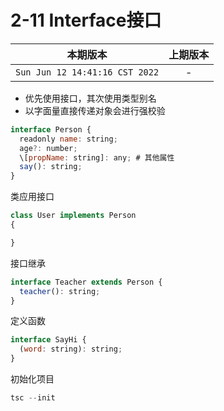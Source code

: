 # 2-11 Interface接口 

|本期版本|上期版本
|:---:|:---:
`Sun Jun 12 14:41:16 CST 2022` | -


* 优先使用接口，其次使用类型别名
* 以字面量直接传递对象会进行强校验

```js
interface Person {
  readonly name: string; 
  age?: number;
  \[propName: string]: any; # 其他属性
  say(): string;
}
```

类应用接口

```js
class User implements Person
{

}
```

接口继承

```js
interface Teacher extends Person {
  teacher(): string;
}
```

定义函数

```js
interface SayHi {
  (word: string): string;
}
```

初始化项目

```js
tsc --init
```